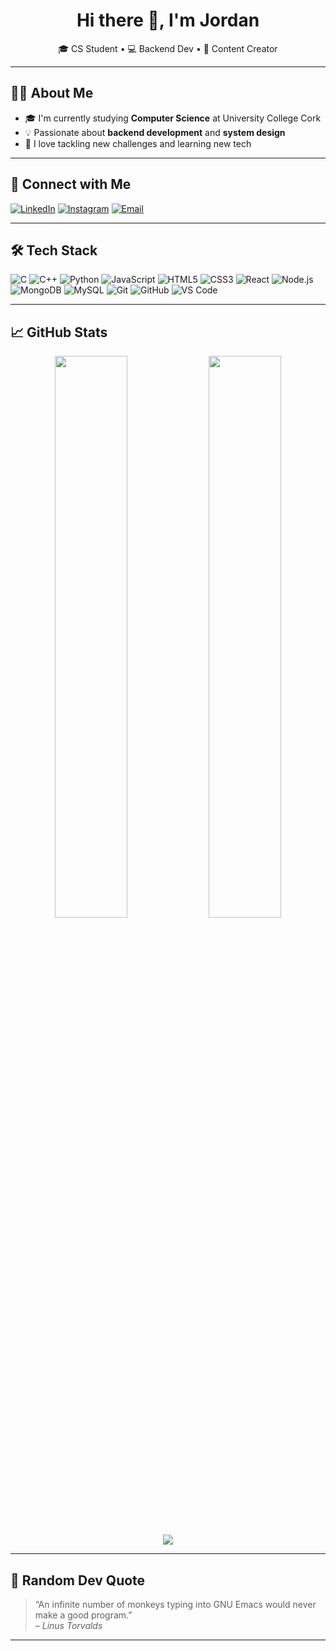 <!-- README.md -->

<h1 align="center">Hi there 👋, I'm Jordan</h1>

<p align="center">
🎓 CS Student • 💻 Backend Dev • 🎥 Content Creator <br/>
</p>

---

## 🙋‍♂️ About Me

- 🎓 I'm currently studying **Computer Science** at University College Cork
- 💡 Passionate about **backend development** and **system design**
- 🧠 I love tackling new challenges and learning new tech
---

## 🔗 Connect with Me

[![LinkedIn](https://img.shields.io/badge/-LinkedIn-blue?style=flat-square&logo=linkedin)](https://www.linkedin.com/in/jordan05/)
[![Instagram](https://img.shields.io/badge/-Instagram-E4405F?style=flat-square&logo=instagram&logoColor=white)](https://www.instagram.com/jordanbuckley_20/)
[![Email](https://img.shields.io/badge/-Email-D14836?style=flat-square&logo=gmail&logoColor=white)](mailto:Jordanbuckleycork@gmail.com)

---

## 🛠️ Tech Stack

![C](https://img.shields.io/badge/-C-00599C?style=flat-square&logo=c)
![C++](https://img.shields.io/badge/-C++-00599C?style=flat-square&logo=cplusplus)
![Python](https://img.shields.io/badge/-Python-3776AB?style=flat-square&logo=python)
![JavaScript](https://img.shields.io/badge/-JavaScript-F7DF1E?style=flat-square&logo=javascript&logoColor=black)
![HTML5](https://img.shields.io/badge/-HTML5-E34F26?style=flat-square&logo=html5&logoColor=white)
![CSS3](https://img.shields.io/badge/-CSS3-1572B6?style=flat-square&logo=css3)
![React](https://img.shields.io/badge/-React-61DAFB?style=flat-square&logo=react)
![Node.js](https://img.shields.io/badge/-Node.js-339933?style=flat-square&logo=nodedotjs)
![MongoDB](https://img.shields.io/badge/-MongoDB-47A248?style=flat-square&logo=mongodb)
![MySQL](https://img.shields.io/badge/-MySQL-4479A1?style=flat-square&logo=mysql)
![Git](https://img.shields.io/badge/-Git-F05032?style=flat-square&logo=git)
![GitHub](https://img.shields.io/badge/-GitHub-181717?style=flat-square&logo=github)
![VS Code](https://img.shields.io/badge/-VS%20Code-007ACC?style=flat-square&logo=visual-studio-code)

---

## 📈 GitHub Stats

<p align="center">
  <img width="48%" src="https://github-readme-stats.vercel.app/api?username=JordanBuckleyGit&show_icons=true&theme=tokyonight" />
  <img width="48%" src="https://github-readme-stats.vercel.app/api/top-langs/?username=JordanBuckleyGit&layout=compact&theme=tokyonight" />
</p>

<p align="center">
  <img src="https://github-readme-streak-stats.herokuapp.com/?user=JordanBuckleyGit&theme=tokyonight" />
</p>

---

## 💬 Random Dev Quote

> “An infinite number of monkeys typing into GNU Emacs would never make a good program.”  
> – *Linus Torvalds*

---

<!-- Replace placeholders like your-username, your-link, etc. with your real info -->
